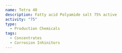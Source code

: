 ```yaml
---
name: Tetra 40
description: Fatty acid Polyamide salt 75% active
activity: "75"
type:
  - Production Chemicals
tags:
  - Concentrates
  - Corrosion Inhinitors
---
```

